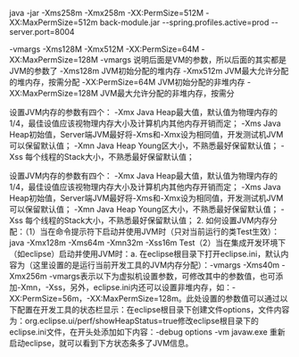 java -jar -Xms258m -Xmx258m -XX:PermSize=512M -XX:MaxPermSize=512m back-module.jar --spring.profiles.active=prod --server.port=8004



-vmargs -Xms128M -Xmx512M -XX:PermSize=64M -XX:MaxPermSize=128M 
-vmargs 说明后面是VM的参数，所以后面的其实都是JVM的参数了 
-Xms128m JVM初始分配的堆内存 
-Xmx512m JVM最大允许分配的堆内存，按需分配 
-XX:PermSize=64M JVM初始分配的非堆内存 
-XX:MaxPermSize=128M JVM最大允许分配的非堆内存，按需分

设置JVM内存的参数有四个：
-Xmx Java Heap最大值，默认值为物理内存的1/4，最佳设值应该视物理内存大小及计算机内其他内存开销而定；
-Xms Java Heap初始值，Server端JVM最好将-Xms和-Xmx设为相同值，开发测试机JVM可以保留默认值；
-Xmn Java Heap Young区大小，不熟悉最好保留默认值；
-Xss 每个线程的Stack大小，不熟悉最好保留默认值；




设置JVM内存的参数有四个：
-Xmx   Java Heap最大值，默认值为物理内存的1/4，最佳设值应该视物理内存大小及计算机内其他内存开销而定；
-Xms   Java Heap初始值，Server端JVM最好将-Xms和-Xmx设为相同值，开发测试机JVM可以保留默认值；
-Xmn   Java Heap Young区大小，不熟悉最好保留默认值；
-Xss   每个线程的Stack大小，不熟悉最好保留默认值；
2. 如何设置JVM内存分配：（1）当在命令提示符下启动并使用JVM时（只对当前运行的类Test生效）：java -Xmx128m -Xms64m -Xmn32m -Xss16m Test（2）当在集成开发环境下（如eclipse）启动并使用JVM时：a. 在eclipse根目录下打开eclipse.ini，默认内容为（这里设置的是运行当前开发工具的JVM内存分配）：-vmargs  -Xms40m  -Xmx256m -vmargs表示以下为虚拟机设置参数，可修改其中的参数值，也可添加-Xmn，-Xss，另外，eclipse.ini内还可以设置非堆内存，如：-XX:PermSize=56m，-XX:MaxPermSize=128m。此处设置的参数值可以通过以下配置在开发工具的状态栏显示：在eclipse根目录下创建文件options，文件内容为：org.eclipse.ui/perf/showHeapStatus=true修改eclipse根目录下的eclipse.ini文件，在开头处添加如下内容：-debug  options  -vm  javaw.exe 重新启动eclipse，就可以看到下方状态条多了JVM信息。
